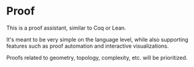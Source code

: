 # Proof

This is a proof assistant, similar to Coq or Lean.

It's meant to be very simple on the language level, while also supporting features such as proof automation and interactive visualizations.


Proofs related to geometry, topology, complexity, etc. will be prioritized.
